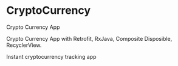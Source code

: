 # CryptoCurrency
Crypto Currency App


Crypto Currency App with Retrofit, RxJava, Composite Disposible, RecyclerView.

Instant cryptocurrency tracking app
